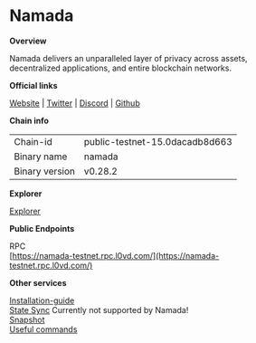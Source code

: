 # Namada

**Overview**

Namada delivers an unparalleled layer of privacy across assets, decentralized applications, and entire blockchain networks.

**Official links**

[Website](https://namada.net/) | [Twitter](https://twitter.com/namada) | [Discord](https://discord.com/invite/namada) | [Github](https://github.com/anoma/namada)

**Chain info**

|  |  |
| ------ | ------ |
| Chain-id | public-testnet-15.0dacadb8d663 |
| Binary name | namada |
| Binary version | v0.28.2 |


**Explorer**

[Explorer](https://namada.info/)

**Public Endpoints**

RPC\
[https://namada-testnet.rpc.l0vd.com/](https://namada-testnet.rpc.l0vd.com/)



**Other services**

[Installation-guide](installation-guide/)\
[State Sync](state-sync/) Currently not supported by Namada!\
[Snapshot](snapshot/)\
[Useful commands](useful-commands/)
